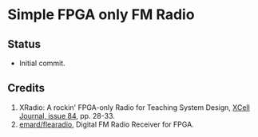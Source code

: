 # Simple FPGA only FM Radio

## Status

- Initial commit.

## Credits

1. XRadio: A rockin' FPGA-only Radio for Teaching System Design,
   [XCell Journal, issue 84](http://www.xilinx.com/publications/archives/xcell/Xcell84.pdf),
   pp. 28-33.
2. [emard/flearadio](https://github.com/emard/flearadio), Digital FM Radio Receiver for FPGA.
